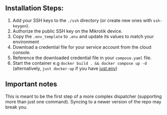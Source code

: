 ## Installation Steps:

1. Add your SSH keys to the `./ssh` directory (or create new ones with `ssh-keygen`).
2. Authorize the public SSH key on the Mikrotik device.
3. Copy the `.env_template` to `.env` and update its values to match your environment
4. Download a credential file for your service account from the cloud console.
5. Reference the downloaded credential file in your `compose.yaml` file.
6. Start the container e.g `docker build . && docker compose up -d` (alternatively, `just docker-up` if you have [just.env](https://just.systems/))

## Important notes

This is meant to be the first step of a more complex dispatcher (supporting more than just one command). Syncing to a newer version of the repo may break you.
